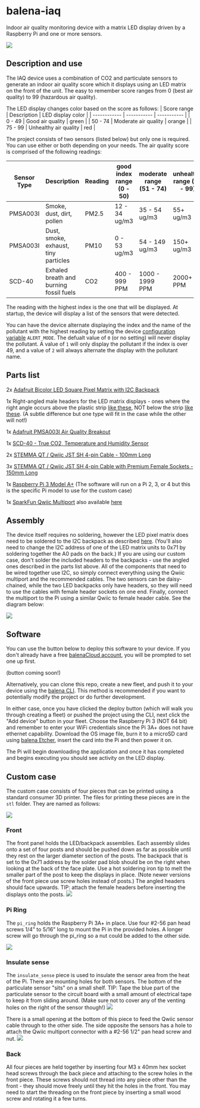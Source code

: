 # balena-iaq
Indoor air quality monitoring device with a matrix LED display driven by a Raspberry Pi and one or more sensors.

![](https://raw.githubusercontent.com/balena-io-playground/balena-iaq/master/images/unit2.jpg)

## Description and use
The IAQ device uses a combination of CO2 and particulate sensors to generate an indoor air quality score which it displays using an LED matrix on the front of the unit. The easy to remember score ranges from 0 (best air quality) to 99 (hazardous air quality).

The LED display changes color based on the score as follows:
| Score range | Description | LED display color | 
| ------------ | ----------- | ----------- |
| 0 - 49 | Good air quality | green |
| 50 - 74 | Moderate air quality | orange |
| 75 - 99 | Unhealthy air quality | red |

The project consists of two sensors (listed below) but only one is required. You can use either or both depending on your needs. The air quality score is comprised of the following readings:

| Sensor Type | Description | Reading | good index range (0 - 50) | moderate range (51 - 74) | unhealthy range (75 - 99) |
| ------------ | ----------- | ----------- | ----------- | ----------- | ----------- |
| PMSA003I | Smoke, dust, dirt, pollen | PM2.5 | 12 - 34 ug/m3 | 35 - 54 ug/m3 | 55+ ug/m3 |
| PMSA003I | Dust, smoke, exhaust, tiny particles | PM10 | 0 - 53 ug/m3 | 54 - 149 ug/m3 | 150+ ug/m3 |
| SCD-40 | Exhaled breath and burning fossil fuels | CO2 | 400 - 999 PPM | 1000 - 1999 PPM | 2000+ PPM |

The reading with the highest index is the one that will be displayed. At startup, the device will display a list of the sensors that were detected.

You can have the device alternate displaying the index and the name of the pollutant with the highest reading by setting the device [configuration variable](https://www.balena.io/docs/learn/manage/variables/) `ALERT_MODE`. The defualt value of `0` (or no setting) will never display the pollutant. A value of `1` will only display the pollutant if the index is over 49, and a value of `2` will always alternate the display with the pollutant name.


## Parts list
2x [Adafruit Bicolor LED Square Pixel Matrix with I2C Backpack](https://www.adafruit.com/product/902)

1x Right-angled male headers for the LED matrix displays - ones where the right angle occurs above the plastic strip [like these](https://www.amazon.com/gp/product/B07ZHG25NH/), NOT below the strip [like these](https://www.adafruit.com/product/1540). (A subtle difference but one type will fit in the case while the other will not!) 

1x [Adafruit PMSA003I Air Quality Breakout](https://www.adafruit.com/product/4632)

1x [SCD-40 - True CO2, Temperature and Humidity Sensor](https://www.adafruit.com/product/5187)

2x [STEMMA QT / Qwiic JST SH 4-pin Cable - 100mm Long](https://www.adafruit.com/product/4210)

3x [STEMMA QT / Qwiic JST SH 4-pin Cable with Premium Female Sockets - 150mm Long](https://www.adafruit.com/product/4397)

1x [Raspberry Pi 3 Model A+](https://www.raspberrypi.org/products/raspberry-pi-3-model-a-plus/) (The software will run on a Pi 2, 3, or 4 but this is the specific Pi model to use for the custom case)

1x [SparkFun Qwiic Multiport](https://www.adafruit.com/product/4861) also available [here](https://www.sparkfun.com/products/18012)

## Assembly
The device itself requires no soldering, however the LED pixel matrix does need to be soldered to the I2C backpack as described [here](https://learn.adafruit.com/adafruit-led-backpack/bi-color-8x8-matrix-assembly). (You'll also need to change the I2C address of one of the LED matrix units to 0x71 by soldering together the A0 pads on the back.) If you are using our custom case, don't solder the included headers to the backpacks - use the angled ones described in the parts list above. All of the components that need to be wired together use I2C, so simply connect everything using the Qwiic multiport and the recommended cables. The two sensors can be daisy-chained, while the two LED backpacks only have headers, so they will need to use the cables with female header sockets on one end. Finally, connect the multiport to the Pi using a similar Qwiic to female header cable. See the diagram below:

![](https://raw.githubusercontent.com/balena-io-playground/balena-iaq/master/images/wiring.png)

## Software
You can use the button below to deploy this software to your device. If you don't already have a free [balenaCloud account](https://dashboard.balena-cloud.com/signup), you will be prompted to set one up first.

(button coming soon!)

Alternatively, you can clone this repo, create a new fleet, and push it to your device using the [balena CLI](https://www.balena.io/docs/reference/balena-cli/). This method is recommended if you want to potentially modify the project or do further development.

In either case, once you have clicked the deploy button (which will walk you through creating a fleet) or pushed the project using the CLI, next click the "Add device" button in your fleet. Choose the Raspberry Pi 3 (NOT 64 bit) and remember to enter your WiFi credentials since the Pi 3A+ does not have ethernet capability. Download the OS image file, burn it to a microSD card using [balena Etcher](https://www.balena.io/etcher/), insert the card into the Pi and then power it on.

The Pi will begin downloading the application and once it has completed and begins executing you should see activity on the LED display.

## Custom case
The custom case consists of four pieces that can be printed using a standard consumer 3D printer. The files for printing these pieces are in the `stl` folder. They are named as follows:

![](https://raw.githubusercontent.com/balena-io-playground/balena-iaq/master/images/case.png)

### Front
The front panel holds the LED/backpack assemblies. Each assembly slides onto a set of four posts and should be pushed down as far as possible until they rest on the larger diameter section of the posts. The backpack that is set to the 0x71 address by the solder pad blob should be on the right when looking at the back of the face plate. Use a hot soldering iron tip to melt the smaller part of the post to keep the displays in place. (Note newer versions of the front piece use screw holes instead of posts.) The angled headers should face upwards. TIP: attach the female headers before inserting the displays onto the posts.
![](https://raw.githubusercontent.com/balena-io-playground/balena-iaq/master/images/case_front.png)

### Pi Ring
The `pi_ring` holds the Raspberry Pi 3A+ in place. Use four #2-56 pan head screws 1/4" to 5/16" long to mount the Pi in the provided holes. A longer screw will go through the pi_ring so a nut could be added to the other side. 

![](https://raw.githubusercontent.com/balena-io-playground/balena-iaq/master/images/case_pi.png)

### Insulate sense
The `insulate_sense` piece is used to insulate the sensor area from the heat of the Pi. There are mounting holes for both sensors. The bottom of the particulate sensor "sits" on a small shelf. TIP: Tape the blue part of the particulate sensor to the circuit board with a small amount of electrical tape to keep it from sliding around. (Make sure not to cover any of the venting holes on the right of the sensor though!) 
![](https://raw.githubusercontent.com/balena-io-playground/balena-iaq/master/images/case_insulate.png)

There is a small opening at the bottom of this piece to feed the Qwiic sensor cable through to the other side. The side opposite the sensors has a hole to attach the Qwiic multiport connector with a #2-56 1/2" pan head screw and nut.
![](https://raw.githubusercontent.com/balena-io-playground/balena-iaq/master/images/case_insulate_back.png)
### Back
All four pieces are held together by inserting four M3 x 40mm hex socket head screws through the back piece and attaching to the screw holes in the front piece. These screws should not thread into any piece other than the front - they should move freely until they hit the holes in the front. You may need to start the threading on the front piece by inserting a small wood screw and rotating it a few turns.
